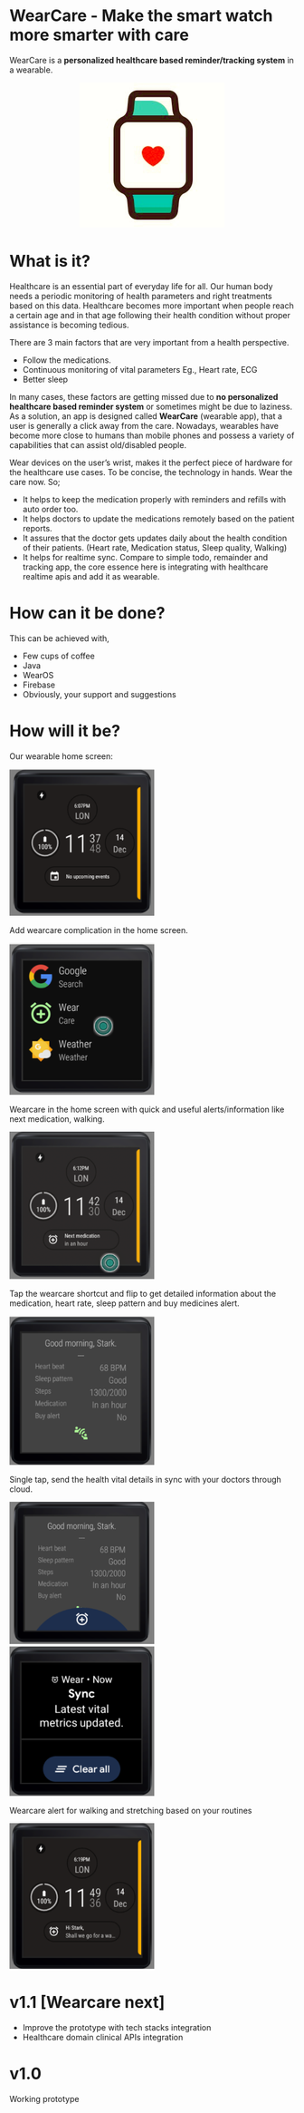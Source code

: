 # WearCare - Make the smart watch more smarter with care
WearCare is a **personalized healthcare based reminder/tracking system** in a wearable.
<p align="center">
  <img src="https://github.com/sugumarworkspace/wearcare/blob/main/0_wearcare_logo.jpeg" width="256" title="Github Logo">
</p>

# What is it?

Healthcare is an essential part of everyday life for all. Our human body needs a periodic monitoring of health parameters and right treatments based on this data. Healthcare becomes more important when people reach a certain age and in that age following their health condition without proper assistance is becoming tedious.

There are 3 main factors that are very important from a health perspective.
- Follow the medications.
- Continuous monitoring of vital parameters Eg., Heart rate, ECG
- Better sleep

In many cases, these factors are getting missed due to **no personalized healthcare based reminder system** or sometimes might be due to laziness. As a solution, an app is designed called **WearCare** (wearable app), that a user is generally a click away from the care. Nowadays, wearables have become more close to humans than mobile phones and possess a variety of capabilities that can assist old/disabled people. 

Wear devices on the user’s wrist, makes it the perfect piece of hardware for the healthcare use cases. To be concise, the technology in hands. Wear the care now. So;

- It helps to keep the medication properly with reminders and refills with auto order too.
- It helps doctors to update the medications remotely based on the patient reports.
- It assures that the doctor gets updates daily about the health condition of their patients. (Heart rate, Medication status, Sleep quality, Walking)
- It helps for realtime sync. Compare to simple todo, remainder and tracking app, the core essence here is integrating with healthcare realtime apis and add it as wearable.

# How can it be done?
This can be achieved with,
- Few cups of coffee
- Java
- WearOS
- Firebase
- Obviously, your support and suggestions

# How will it be?

Our wearable home screen:
<p align="left">
  <img src="https://github.com/sugumarworkspace/wearcare/blob/main/1_home_screen.png" width="256" title="Github Logo">
</p>
Add wearcare complication in the home screen.
<p align="left">
  <img src="https://github.com/sugumarworkspace/wearcare/blob/main/2_wearcare_app.png" width="256" title="Github Logo">
</p>
Wearcare in the home screen with quick and useful alerts/information like next medication, walking.
<p align="left">
  <img src="https://github.com/sugumarworkspace/wearcare/blob/main/3_wearcare_in_screen.png" width="256" title="Github Logo">
</p>
Tap the wearcare shortcut and flip to get detailed information about the medication, heart rate, sleep pattern and buy medicines alert. 
<p align="left">
  <img src="https://github.com/sugumarworkspace/wearcare/blob/main/4_wearcare_homescreen.png" width="256" title="Github Logo">
</p>
Single tap, send the health vital details in sync with your doctors through cloud.
<p align="left">
  <img src="https://github.com/sugumarworkspace/wearcare/blob/main/5_wearcare_sync.png" width="256" title="Github Logo">
  <img src="https://github.com/sugumarworkspace/wearcare/blob/main/6_wearcare_sync_success.png" width="256" title="Github Logo">
</p>
Wearcare alert for walking and stretching based on your routines
<p align="left">
  <img src="https://github.com/sugumarworkspace/wearcare/blob/main/7_walk_alert.png" width="256" title="Github Logo">
</p>

# v1.1 [Wearcare next]
- Improve the prototype with tech stacks integration
- Healthcare domain clinical APIs integration

# v1.0
Working prototype
